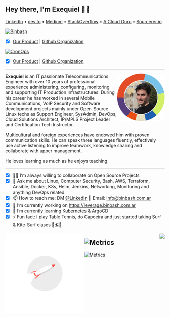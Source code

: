 <h2 align="left"> 
 Hey there, I'm Exequiel 
 👨‍💻
</h2>
<p align="left">
  <a href="https://www.linkedin.com/in/barrireroexequiel/">LinkedIn</a> •
  <a href="https://dev.to/exequielrafaela">dev.to</a> •
  <a href="https://medium.com/@exequiel.barrirero">Medium</a> •
  <a href="https://stackoverflow.com/users/2033312/exequiel-barrirero?tab=profile">StackOverflow</a> •
  <a href="https://learn.acloud.guru/profile/exequielrafaela">A Cloud Guru</a> •
  <a href="https://sourcerer.io/exequielrafaela">Sourcerer.io</a>
</p>


[![Binbash](https://img.shields.io/badge/Co%20Founder-@Binbash-blue?style=for-the-badge&logo=icloud&logoColor=64ffda&logoWidth=20&labelColor=172a45&color=64ffda)](https://www.binbash.com.ar) 
- [x] [Our Product](https://leverage.binbash.com) | [Github Organization](https://github.com/binbashar)


[![CronOps](https://img.shields.io/badge/Founder-@CronOps-blue?style=for-the-badge&logo=cloudbees&logoColor=64ffda&logoWidth=40&labelColor=172a45&color=64ffda)](https://www.cronops.io) 
- [x] [Our Product](https://devopstips.cronops.io) | [Github Organization](https://github.com/cronops-io)

---

<a href="https://sourcerer.io/exequielrafaela">
<img align='right' 
     src="https://github.com/exequielrafaela/exequielrafaela/blob/master/assets/images/sourcerer-io-profile.png?raw=true?sanitize=true" 
     width="150">
</a>

**Exequiel** is an IT passionate Telecommunications Engineer with over 10 years of professional experience administering, configuring, monitoring and supporting IT Production Infrastructures. During his career he has worked in several Mobile Communications, VoIP Security and Software development projects mainly under Open-Source Linux techs as Support Engineer, SysAdmin, DevOps, Cloud Solutions Architect, IP/MPLS Project Leader and Certification Tech Instructor.

Multicultural and foreign experiences have endowed him with proven communication skills. He can speak three languages fluently, effectively use active listening to improve teamwork, knowledge sharing and collaborate with upper management.

He loves learning as much as he enjoys teaching.

---

- [x] 👨‍💻 I’m always willing to collaborate on Open Source Projects
- [x] 💬 Ask me about Linux, Computer Security, Bash, AWS, Terraform, Ansible, Docker, K8s, Helm, Jenkins, Networking, Monitoring and anything DevOps related
- [x] 📫 How to reach me: DM [@LinkedIn](https://www.linkedin.com/in/barrireroexequiel) || Email: info@binbash.com.ar
- [x] 🔭 I’m currently working on https://leverage.binbash.com.ar
- [x] 🌱 I’m currently learning [Kubernetes](https://kubernetes.io/) & [ArgoCD](https://argoproj.github.io/argo-cd/)
- [x] ⚡ Fun fact: I play Table Tennis, do Capoeira and just started taking Surf & Kite-Surf clases :ocean:🏄:ocean: 

<img align='right' src="https://github-readme-stats.vercel.app/api?username=exequielrafaela&show_icons=true&title_color=ccd6f6&icon_color=64ffda&text_color=64ffda&bg_color=172a45">

<img align='left' src="https://github.com/exequielrafaela/exequielrafaela/blob/master/assets/images/rocket_flying.gif?raw=true?sanitize=true" width="250">

![Metrics](https://metrics.lecoq.io/exequielrafaela)
---
![Metrics](https://metrics.lecoq.io/binbashar)

